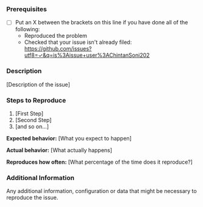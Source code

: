 ### Prerequisites

* [ ] Put an X between the brackets on this line if you have done all of the following:
    * Reproduced the problem
    * Checked that your issue isn't already filed: https://github.com/issues?utf8=✓&q=is%3Aissue+user%3AChintanSoni202
    
### Description

[Description of the issue]

### Steps to Reproduce

1. [First Step]
2. [Second Step]
3. [and so on...]

**Expected behavior:** [What you expect to happen]

**Actual behavior:** [What actually happens]

**Reproduces how often:** [What percentage of the time does it reproduce?]

### Additional Information

Any additional information, configuration or data that might be necessary to reproduce the issue.
